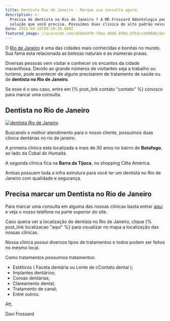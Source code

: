 ```yaml
---
title: Dentista Rio de Janeiro - Marque sua consulta agora.
description: >-
  Precisa de dentista no Rio de Janeiro ? A MD Frossard Odontologia pode ser a
  solução que você precisa. Possuímos duas clinica de alto padrão nessa cidade.
date: 2015-08-28T09:20:36.000Z
featured_image: //ucarecdn.com/d5bbe970-79ea-4846-8f8d-8fbdccb08046/dentista-rio-de-janeiro.jpg
---
```

O [Rio de Janeiro](https://pt.wikipedia.org/wiki/Rio_de_Janeiro_(cidade)) é uma das cidades mais conhecidas e bonitas no mundo. Sua fama esta relacionada as belezas naturais e as inúmeras praias. 

Diversas pessoas vem visitar e conhecer os encantos da cidade maravilhosa. Devido ao grande números de visitantes seja a trabalho ou turismo, pode acontecer de alguns precisarem de tratamento de saúde ou de **dentista no Rio de Janeiro**. 

Se esse é o seu caso, entre em {% post_link contato "contato" %} conosco para marcar uma consulta.

## Dentista no Rio de Janeiro

[![dentista Rio de Janeiro](//ucarecdn.com/65635117-1e31-4d07-8a91-56553ab40b70/dentista-Rio-de-Janeiro.jpg)](//ucarecdn.com/65635117-1e31-4d07-8a91-56553ab40b70/dentista-Rio-de-Janeiro.jpg) 

Buscando o melhor atendimento para o nosso cliente, possuímos duas clinica dentárias no rio de janeiro. 

A primeira clinica esta localizada a mais de 30 anos no bairro de **Botafogo**, ao lado da Cobal do Humaitá. 

A segunda clinica fica na **Barra da Tijuca**, no shopping Citta América. 

Ambas possuem toda a infra estrutura para você ter um dentista no Rio de Janeiro com qualidade e segurança.

## **Precisa marcar um Dentista no Rio de Janeiro**

Para marcar uma consulta em alguma das nossas clinicas basta entrar [aqui](http://www.mdfrossard.com.br) e veja o nosso telefone na parte superior do site. 

Caso queira ver a localização do dentista no Rio de Janeiro, clique {% post_link localizacao "aqui" %} para visualizar no mapa a localização das nossas clínicas. 

Nossa clinica possui diversos tipos de tratamentos e todos podem ser feitos no mesmo local. 

Como tratamentos possuímos tratamentos:  

* Estéticos ( Faceta dentária ou Lente de cContato dental ); 
* Implantes dentários;
* Coroas dentárias;
* Clareamento dental; 
* Tratamento de canal; 
* Entre outros.   

Att, 

Davi Frossard
